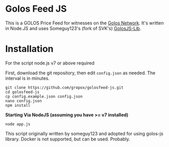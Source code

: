 Golos Feed JS
============

This is a GOLOS Price Feed for witnesses on the [Golos Network](https://golos.io). It's
written in Node.JS and uses Someguy123's (fork of SVK's) [GolosJS-Lib](https://github.com/someguy123/golosjs-lib).

Installation
========

For the script node.js v7 or above required


First, download the git repository, then edit `config.json` as needed. The interval is in minutes.

```
git clone https://github.com/gropox/golosfeed-js.git
cd golosfeed-js
cp config.example.json config.json
nano config.json
npm install
```

**Starting Via NodeJS (assuming you have >= v7 installed)**
```
node app.js
```


This script originally written by someguy123 and adopted for using golos-js library. Docker is not supported, but can be used. Probably.
